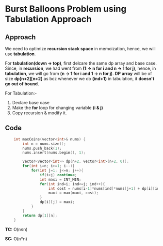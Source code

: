 # Burst Balloons Problem using Tabulation Approach

## Approach

We need to optimize **recursion stack space** in memoization, hence, we will use **tabulation**.

For **tabulation(down -> top)**, first delcare the same dp array and base case. Since, in **recursion**, we had went from **(1 -> n for i and n -> 1 for j)**, hence, in **tabulation**, we will go from **(n -> 1 for i and 1 -> n for j)**. **DP array** will be of size **dp[n+2][n+2]** as bcz whenever we do **(ind+1)** in tabulation, it **doesn't go out of bound**.

For Tabulation:-

1. Declare base case
2. Make the **for** loop for changing variable **(i & j)**
3. Copy recursion & modify it.

## Code

```c++
    int maxCoins(vector<int>& nums) {
        int n = nums.size();
        nums.push_back(1);
        nums.insert(nums.begin(), 1);

        vector<vector<int>> dp(n+2, vector<int>(n+2, 0));
        for(int i=n; i>=1; i--){
            for(int j=1; j<=n; j++){
                if(i>j) continue;
                int maxi = INT_MIN;
                for(int ind=i; ind<=j; ind++){
                    int cost = nums[i-1]*nums[ind]*nums[j+1] + dp[i][ind-1] + dp[ind+1][j];
                    maxi = max(maxi, cost);
                }
                dp[i][j] = maxi;
            }
        }
        return dp[1][n];
    }
```

**TC:** O(n*n*n)

**SC:** O(n\*n)
